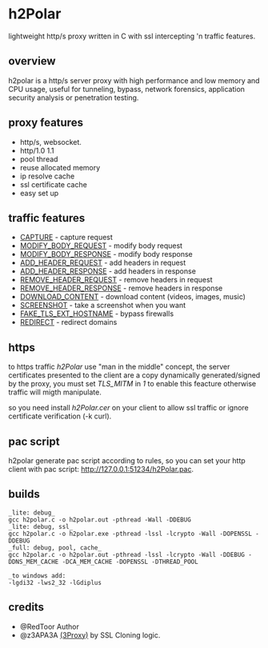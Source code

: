 # h2Polar
lightweight http/s proxy written in C with ssl intercepting 'n traffic features.

## overview

h2polar is a http/s server proxy with high performance and low memory and CPU usage, useful for tunneling, bypass, network forensics, application security analysis or penetration testing.

## proxy features
* http/s, websocket.
* http/1.0 1.1
* pool thread
* reuse allocated memory
* ip resolve cache
* ssl certificate cache
* easy set up

## traffic features
* [CAPTURE](https://github.com/PowerScript/h2Polar/blob/main/h2polar.cfg#L62) - capture request
* [MODIFY_BODY_REQUEST](https://github.com/PowerScript/h2Polar/blob/main/h2polar.cfg#L55) - modify body request
* [MODIFY_BODY_RESPONSE](https://github.com/PowerScript/h2Polar/blob/main/h2polar.cfg#L59) - modify body response
* [ADD_HEADER_REQUEST](https://github.com/PowerScript/h2Polar/blob/main/h2polar.cfg#L92) - add headers in request
* [ADD_HEADER_RESPONSE](https://github.com/PowerScript/h2Polar/blob/main/h2polar.cfg#L96) - add headers in response
* [REMOVE_HEADER_REQUEST](https://github.com/PowerScript/h2Polar/blob/main/h2polar.cfg#L69) - remove headers in request
* [REMOVE_HEADER_RESPONSE](https://github.com/PowerScript/h2Polar/blob/main/h2polar.cfg#L73) - remove headers in response
* [DOWNLOAD_CONTENT](https://github.com/PowerScript/h2Polar/blob/main/h2polar.cfg#L85) - download content (videos, images, music)
* [SCREENSHOT](https://github.com/PowerScript/h2Polar/blob/main/h2polar.cfg#L65) - take a screenshot when you want
* [FAKE_TLS_EXT_HOSTNAME](https://github.com/PowerScript/h2Polar/blob/main/h2polar.cfg#L77) - bypass firewalls
* [REDIRECT](https://github.com/PowerScript/h2Polar/blob/main/h2polar.cfg#L81) - redirect domains

## https
to https traffic _h2Polar_ use "man in the middle" concept, the server certificates presented to the client are a copy dynamically generated/signed by the proxy, you must set _TLS_MITM_ in _1_ to enable this feacture otherwise traffic will migth manipulate.

so you need install _h2Polar.cer_ on your client to allow ssl traffic or ignore certificate verification (-k curl).

## pac script
h2polar generate pac script according to rules, so you can set your http client with pac script: http://127.0.0.1:51234/h2Polar.pac.

## builds
    _lite: debug_
    gcc h2polar.c -o h2polar.out -pthread -Wall -DDEBUG
    _lite: debug, ssl_
    gcc h2polar.c -o h2polar.exe -pthread -lssl -lcrypto -Wall -DOPENSSL -DDEBUG
    _full: debug, pool, cache_
    gcc h2polar.c -o h2polar.out -pthread -lssl -lcrypto -Wall -DDEBUG -DDNS_MEM_CACHE -DCA_MEM_CACHE -DOPENSSL -DTHREAD_POOL

    _to windows add:
    -lgdi32 -lws2_32 -lGdiplus

## credits
* @RedToor Author
* @z3APA3A [(3Proxy)](https://github.com/3proxy/3proxy/tree/master/src/plugins/SSLPlugin) by SSL Cloning logic.
